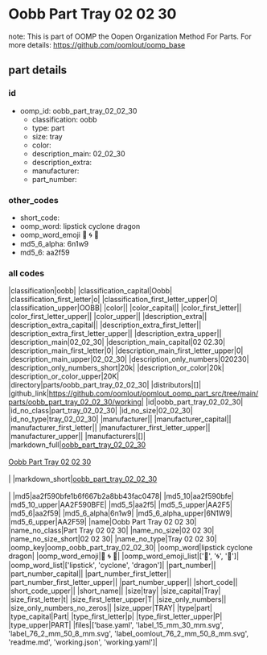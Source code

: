 # Oobb Part Tray 02 02 30  

note: This is part of OOMP the Oopen Organization Method For Parts. For more details: https://github.com/oomlout/oomp_base

##  part details





### id
* oomp_id: oobb_part_tray_02_02_30
  * classification: oobb
  * type: part
  * size: tray
  * color: 
  * description_main: 02_02_30
  * description_extra: 
  * manufacturer: 
  * part_number: 

### other_codes
* short_code: 
* oomp_word: lipstick cyclone dragon
* oomp_word_emoji :lipstick: :cyclone: :dragon:
* md5_6_alpha: 6n1w9
* md5_6: aa2f59

### all codes 
|classification|oobb|
|classification_capital|Oobb|
|classification_first_letter|o|
|classification_first_letter_upper|O|
|classification_upper|OOBB|
|color||
|color_capital||
|color_first_letter||
|color_first_letter_upper||
|color_upper||
|description_extra||
|description_extra_capital||
|description_extra_first_letter||
|description_extra_first_letter_upper||
|description_extra_upper||
|description_main|02_02_30|
|description_main_capital|02 02.30|
|description_main_first_letter|0|
|description_main_first_letter_upper|0|
|description_main_upper|02_02_30|
|description_only_numbers|020230|
|description_only_numbers_short|20k|
|description_or_color|20k|
|description_or_color_upper|20K|
|directory|parts/oobb_part_tray_02_02_30|
|distributors|[]|
|github_link|https://github.com/oomlout/oomlout_oomp_part_src/tree/main/parts/oobb_part_tray_02_02_30/working|
|id|oobb_part_tray_02_02_30|
|id_no_class|part_tray_02_02_30|
|id_no_size|02_02_30|
|id_no_type|tray_02_02_30|
|manufacturer||
|manufacturer_capital||
|manufacturer_first_letter||
|manufacturer_first_letter_upper||
|manufacturer_upper||
|manufacturers|[]|
|markdown_full|[oobb_part_tray_02_02_30](https://github.com/oomlout/oomlout_oomp_part_src/tree/main/parts/oobb_part_tray_02_02_30/working)<br>[](https://github.com/oomlout/oomlout_oomp_part_src/tree/main/parts/oobb_part_tray_02_02_30/working)<br>[Oobb Part Tray 02 02 30](https://github.com/oomlout/oomlout_oomp_part_src/tree/main/parts/oobb_part_tray_02_02_30/working)<br><br>|
|markdown_short|[oobb_part_tray_02_02_30](https://github.com/oomlout/oomlout_oomp_part_src/tree/main/parts/oobb_part_tray_02_02_30/working)<br><br>|
|md5|aa2f590bfe1b6f667b2a8bb43fac0478|
|md5_10|aa2f590bfe|
|md5_10_upper|AA2F590BFE|
|md5_5|aa2f5|
|md5_5_upper|AA2F5|
|md5_6|aa2f59|
|md5_6_alpha|6n1w9|
|md5_6_alpha_upper|6N1W9|
|md5_6_upper|AA2F59|
|name|Oobb Part Tray 02 02 30|
|name_no_class|Part Tray 02 02 30|
|name_no_size|02 02 30|
|name_no_size_short|02 02 30|
|name_no_type|Tray 02 02 30|
|oomp_key|oomp_oobb_part_tray_02_02_30|
|oomp_word|lipstick cyclone dragon|
|oomp_word_emoji|:lipstick: :cyclone: :dragon:|
|oomp_word_emoji_list|[':lipstick:', ':cyclone:', ':dragon:']|
|oomp_word_list|['lipstick', 'cyclone', 'dragon']|
|part_number||
|part_number_capital||
|part_number_first_letter||
|part_number_first_letter_upper||
|part_number_upper||
|short_code||
|short_code_upper||
|short_name||
|size|tray|
|size_capital|Tray|
|size_first_letter|t|
|size_first_letter_upper|T|
|size_only_numbers||
|size_only_numbers_no_zeros||
|size_upper|TRAY|
|type|part|
|type_capital|Part|
|type_first_letter|p|
|type_first_letter_upper|P|
|type_upper|PART|
|files|['base.yaml', 'label_15_mm_30_mm.svg', 'label_76_2_mm_50_8_mm.svg', 'label_oomlout_76_2_mm_50_8_mm.svg', 'readme.md', 'working.json', 'working.yaml']|
